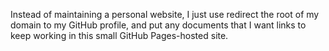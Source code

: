 Instead of maintaining a personal website, I just use redirect the root of my domain to my GitHub
profile, and put any documents that I want links to keep working in this small GitHub Pages-hosted
site.
